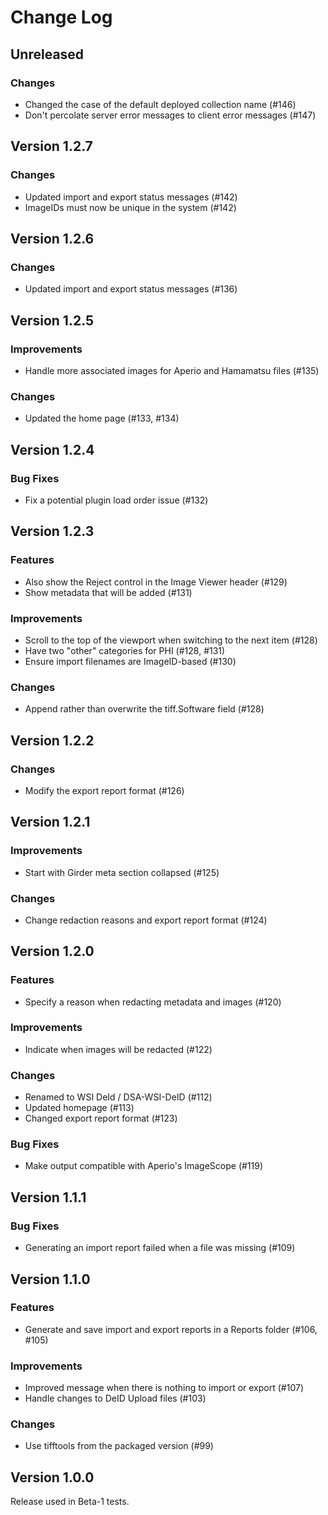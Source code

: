 # Change Log

## Unreleased

### Changes
- Changed the case of the default deployed collection name (#146)
- Don't percolate server error messages to client error messages (#147)

## Version 1.2.7

### Changes
- Updated import and export status messages (#142)
- ImageIDs must now be unique in the system (#142)

## Version 1.2.6

### Changes
- Updated import and export status messages (#136)

## Version 1.2.5

### Improvements
- Handle more associated images for Aperio and Hamamatsu files (#135)

### Changes
- Updated the home page (#133, #134)

## Version 1.2.4

### Bug Fixes
- Fix a potential plugin load order issue (#132)

## Version 1.2.3

### Features
- Also show the Reject control in the Image Viewer header (#129)
- Show metadata that will be added (#131)

### Improvements
- Scroll to the top of the viewport when switching to the next item (#128)
- Have two "other" categories for PHI (#128, #131)
- Ensure import filenames are ImageID-based (#130)

### Changes
- Append rather than overwrite the tiff.Software field (#128)

## Version 1.2.2

### Changes
- Modify the export report format (#126)

## Version 1.2.1

### Improvements
- Start with Girder meta section collapsed (#125)

### Changes
- Change redaction reasons and export report format (#124)

## Version 1.2.0

### Features
- Specify a reason when redacting metadata and images (#120)

### Improvements
- Indicate when images will be redacted (#122)

### Changes
- Renamed to WSI DeId / DSA-WSI-DeID (#112)
- Updated homepage (#113)
- Changed export report format (#123)

### Bug Fixes
- Make output compatible with Aperio's ImageScope (#119)

## Version 1.1.1

### Bug Fixes
- Generating an import report failed when a file was missing (#109)

## Version 1.1.0

### Features
- Generate and save import and export reports in a Reports folder (#106, #105)

### Improvements
- Improved message when there is nothing to import or export (#107)
- Handle changes to DeID Upload files (#103)

### Changes
- Use tifftools from the packaged version (#99)

## Version 1.0.0

Release used in Beta-1 tests.

